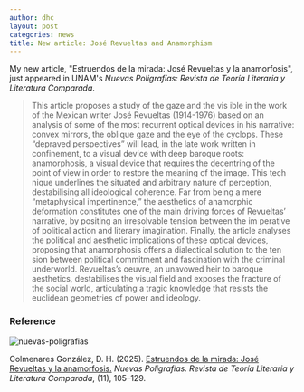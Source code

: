 ```yaml
---
author: dhc 
layout: post
categories: news
title: New article: José Revueltas and Anamorphism
---
```


My new article, "Estruendos de la mirada: José Revueltas y la anamorfosis", just appeared in UNAM's *Nuevas Poligrafías: Revista de Teoría Literaria y Literatura Comparada*.

> This article proposes a study of the gaze and the vis
ible in the work of the Mexican writer José Revueltas
(1914-1976) based on an analysis of some of the most
recurrent optical devices in his narrative: convex
mirrors, the oblique gaze and the eye of the cyclops.
These “depraved perspectives” will lead, in the late
work written in confinement, to a visual device with
deep baroque roots: anamorphosis, a visual device
that requires the decentring of the point of view in
order to restore the meaning of the image. This tech
nique underlines the situated and arbitrary nature of
perception, destabilising all ideological coherence.
Far from being a mere “metaphysical impertinence,”
the aesthetics of anamorphic deformation constitutes
one of the main driving forces of Revueltas’ narrative,
by positing an irresolvable tension between the im
perative of political action and literary imagination.
Finally, the article analyses the political and aesthetic
implications of these optical devices, proposing that
anamorphosis offers a dialectical solution to the ten
sion between political commitment and fascination
with the criminal underworld. Revueltas’s oeuvre,
an unavowed heir to baroque aesthetics, destabilises
the visual field and exposes the fracture of the social
world, articulating a tragic knowledge that resists the euclidean geometries of power and ideology.

### Reference

![nuevas-poligrafias](https://revistas.filos.unam.mx/public/journals/2/cover_issue_123_es_ES.png)

<div class="ba b--black bw1 pa3 br2 ma2">
  <p class="mv0">
    Colmenares González, D. H. (2025). <a href="https://revistas.filos.unam.mx/index.php/nuevaspoligrafias/article/view/2136">Estruendos de la mirada: José Revueltas y la anamorfosis.</a> <em>Nuevas Poligrafías. Revista de Teoría Literaria y Literatura Comparada</em>, (11), 105–129.
  </p>
</div>
